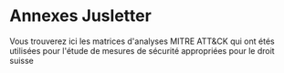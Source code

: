 # Annexes Jusletter

Vous trouverez ici les matrices d'analyses MITRE ATT&CK qui ont étés utilisées pour l'étude de mesures de sécurité appropriées pour le droit suisse
